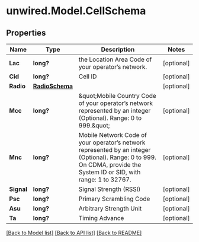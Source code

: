 # unwired.Model.CellSchema
## Properties

Name | Type | Description | Notes
------------ | ------------- | ------------- | -------------
**Lac** | **long?** | the Location Area Code of your operator’s network. | [optional] 
**Cid** | **long?** | Cell ID | [optional] 
**Radio** | [**RadioSchema**](RadioSchema.md) |  | [optional] 
**Mcc** | **long?** | \&quot;Mobile Country Code of your operator’s network represented by an integer (Optional). Range: 0 to 999.\&quot; | [optional] 
**Mnc** | **long?** | Mobile Network Code of your operator’s network represented by an integer (Optional). Range: 0 to 999. On CDMA, provide the System ID or SID, with range: 1 to 32767. | [optional] 
**Signal** | **long?** | Signal Strength (RSSI) | [optional] 
**Psc** | **long?** | Primary Scrambling Code | [optional] 
**Asu** | **long?** | Arbitrary Strength Unit | [optional] 
**Ta** | **long?** | Timing Advance | [optional] 

[[Back to Model list]](../README.md#documentation-for-models) [[Back to API list]](../README.md#documentation-for-api-endpoints) [[Back to README]](../README.md)

